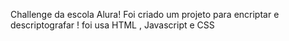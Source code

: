 Challenge da escola Alura!
Foi criado um projeto para encriptar e descriptografar !
foi usa HTML , Javascript e CSS
